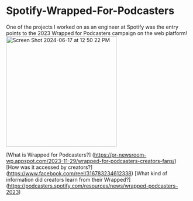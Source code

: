# Spotify-Wrapped-For-Podcasters
One of the projects I worked on as an engineer at Spotify was the entry points to the 2023 Wrapped for Podcasters campaign on the web platform!
<img width="302" alt="Screen Shot 2024-06-17 at 12 50 22 PM" src="https://github.com/ehalper/Spotify-Wrapped-For-Podcasters/assets/71235972/26d6a319-edc4-40fc-99b3-4c8f1daba1ea">

[What is Wrapped for Podcasters?] (https://pr-newsroom-wp.appspot.com/2023-11-29/wrapped-for-podcasters-creators-fans/)
[How was it accessed by creators?] (https://www.facebook.com/reel/316783234612338)
[What kind of information did creators learn from their Wrapped?] (https://podcasters.spotify.com/resources/news/wrapped-podcasters-2023)
